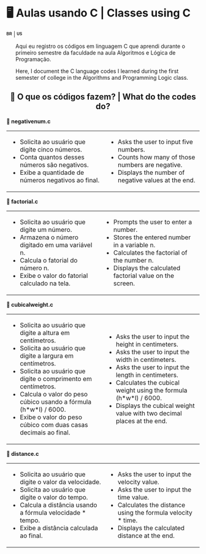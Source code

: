 <h1>🖥️ Aulas usando C | Classes using C</h1> 
<sup><sub><b><span style="font-size: 10px; font-family: Arial, sans-serif;">BR</span></b></sub></sup> | <sup><sub><b><span style="font-size: 10px; font-family: Arial, sans-serif;">US</span></b></sub></sup>

<ul>
  <p>Aqui eu registro os códigos em linguagem C que aprendi durante o primeiro semestre da faculdade na aula Algoritmos e Lógica de Programação.</p>
  <p>Here, I document the C language codes I learned during the first semester of college in the Algorithms and Programming Logic class.</p>
  
</ul>

<div style="text-align: center;">
  <h2>🧩 O que os códigos fazem? | What do the codes do?</h2>
</div>

<p><strong>📌 negativenum.c</strong></p>
<table>
  <tr>
    <td>
      <ul>
        <li>Solicita ao usuário que digite cinco números.</li>
        <li>Conta quantos desses números são negativos.</li>
        <li>Exibe a quantidade de números negativos ao final.</li>
      </ul>
    </td>
    <td>
      <ul>
        <li>Asks the user to input five numbers.</li>
        <li>Counts how many of those numbers are negative.</li>
        <li>Displays the number of negative values at the end.</li>
      </ul>
    </td>
  </tr>
  </table>
<p><strong>📌 factorial.c</strong></p>
  <table>
    <tr>
      <td>
        <ul>
          <li>Solicita ao usuário que digite um número.</li>
          <li>Armazena o número digitado em uma variável n.</li>
          <li>Calcula o fatorial do número n.</li>
          <li>Exibe o valor do fatorial calculado na tela.</li>
        </ul>
      </td>
      <td>
        <ul>
          <li>Prompts the user to enter a number.</li>
          <li>Stores the entered number in a variable n.</li>
          <li>Calculates the factorial of the number n.</li>
          <li>Displays the calculated factorial value on the screen.</li>
        </ul>
      </td>
    </tr>
  </table>

<p><strong>📌 cubicalweight.c</strong></p>
<table>
  <tr>
    <td>
      <ul>
        <li>Solicita ao usuário que digite a altura em centímetros.</li>
        <li>Solicita ao usuário que digite a largura em centímetros.</li>
        <li>Solicita ao usuário que digite o comprimento em centímetros.</li>
        <li>Calcula o valor do peso cúbico usando a fórmula (h*w*l) / 6000.</li>
        <li>Exibe o valor do peso cúbico com duas casas decimais ao final.</li>
      </ul>
    </td>
    <td>
      <ul>
        <li>Asks the user to input the height in centimeters.</li>
        <li>Asks the user to input the width in centimeters.</li>
        <li>Asks the user to input the length in centimeters.</li>
        <li>Calculates the cubical weight using the formula (h*w*l) / 6000.</li>
        <li>Displays the cubical weight value with two decimal places at the end.</li>
      </ul>
    </td>
  </tr>
</table>

<p><strong>📌 distance.c</strong></p>
<table>
  <tr>
    <td>
      <ul>
        <li>Solicita ao usuário que digite o valor da velocidade.</li>
        <li>Solicita ao usuário que digite o valor do tempo.</li>
        <li>Calcula a distância usando a fórmula velocidade * tempo.</li>
        <li>Exibe a distância calculada ao final.</li>
      </ul>
    </td>
    <td>
      <ul>
        <li>Asks the user to input the velocity value.</li>
        <li>Asks the user to input the time value.</li>
        <li>Calculates the distance using the formula velocity * time.</li>
        <li>Displays the calculated distance at the end.</li>
      </ul>
    </td>
  </tr>
</table>
